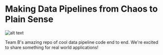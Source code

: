 # Making Data Pipelines from Chaos to Plain Sense
![alt text](https://00e9e64bac7ea9282c6f4bca6a0a5601dd3a2e7fbbfc3919b0-apidata.googleusercontent.com/download/storage/v1/b/team-b-logo/o/68747470733a2f2f6172617361746173617967696e2e6769746875622e696f2f6f70656e6c6f676f732f6c6f676f732f696d2d706f737369626c652e6a7067.jpeg?qk=AD5uMEs9wrlZs3bL5YXTR86wWsQJx55aYAH3IiBeM7S5MUkebT8thn9hWPBqXoW4bxRTbTFh7R8GsCuHy0fmljqsMTTFJUbijlWtTjwoV8yj77u7JSipqDYwrVJkvKqP61S-t0eEmCYIfb2nOzuq2f3d_J2ZGJwmgeCYjKw_5V-axHcenXmNAArUcLNEz2fzKSaYnp-g2KrwPLeZRxnCP8O4s3_nRxNS0GmoGa9ekJkUSvwaB7LDHIwEueLj-9cYsrTmYLUGyaB0JIHrEEJWN3ImiTzZbXO-35UJ6YhVwn9QhxFqqwWRah_lzBOS5taW7EJG77dsOE5J7mGlhNX5nbqzggxmBeyZzt_q2W0smWnt_i8z9KdNBxeN1lcR7j0AvhHW_ouciU7Qfb0WD17jHm9N5a0HDZSMmCeaejh6m_YaVqCAvzIpIeEVKauoJCh1Yf1vNyDzvswvn0YtZONcz2xuXyQTzNlkBQvZzoxthelHXHUw4OXDv6UKU6qosI4uLVSAguLVFUqSRblrBicBs8alwFPIwslNO3dm9rbRkeEWqgIYs_Px6BbS4YCsC6f-GrbJWUSjNsiQoHqZCHY1tk1kLzHvzOmbD4rwouYNVIRTWiWo60K7bB613Cl4SeQc5X0bjX99LK91HBXWgTfxar0DJw-WKTR-0sHF-_VitqIlG7C9KmW0w7-Q4hPv1OxBjcD0zsSgLJoKo0OvArJCxWCMOgoloz27Z6G3CtE7rcFCESfBVAR088lr12d3nU78-VyGr115WRW3WMvmXlH9ldVbhyWqu2OKruEplw7DErxnlypa_mJ12Z16CEB6oq_6zuyAtiMW6gSx_JDtGrOgH3gJVM3H3lICIeITQQU9vfN0WU-pcT8xxReX2mMZCQQVs_F0u2umVVpr)

Team B's amazing repo of cool data pipeline code end to end. We're excited to share something for real world applications!


